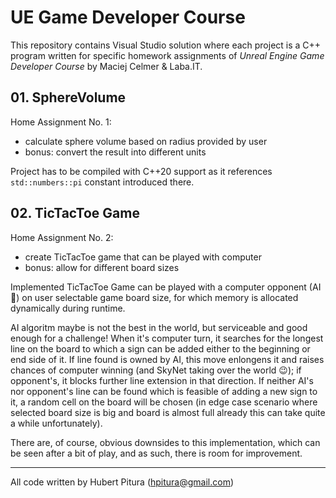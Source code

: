 # UE Game Developer Course

This repository contains Visual Studio solution where each project is a C++ program written for specific homework assignments of _Unreal Engine Game Developer Course_ by Maciej Celmer & Laba.IT.

## 01. SphereVolume
Home Assignment No. 1:
* calculate sphere volume based on radius provided by user
* bonus: convert the result into different units

Project has to be compiled with C++20 support as it references `std::numbers::pi` constant introduced there.

## 02. TicTacToe Game
Home Assignment No. 2:
* create TicTacToe game that can be played with computer
* bonus: allow for different board sizes

Implemented TicTacToe Game can be played with a computer opponent (AI 🤖) on user selectable game board size, for which memory is allocated dynamically during runtime.

AI algoritm maybe is not the best in the world, but serviceable and good enough for a challenge! When it's computer turn, it searches for the longest line on the board to which a sign can be added either to the beginning or end side of it. If line found is owned by AI, this move enlongens it and raises chances of computer winning (and SkyNet taking over the world 😉); if opponent's, it blocks further line extension in that direction. If neither AI's nor opponent's line can be found which is feasible of adding a new sign to it, a random cell on the board will be chosen (in edge case scenario where selected board size is big and board is almost full already this can take quite a while unfortunately).

There are, of course, obvious downsides to this implementation, which can be seen after a bit of play, and as such, there is room for improvement.
___
All code written by Hubert Pitura (hpitura@gmail.com)
